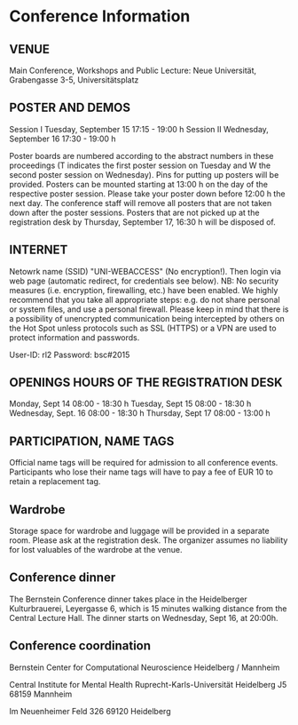 Conference Information
======================

VENUE
-----
Main Conference, Workshops and Public Lecture:
Neue Universität, Grabengasse 3-5, Universitätsplatz

POSTER AND DEMOS
----------------
Session I Tuesday, September 15		17:15 - 19:00 h
Session II Wednesday, September 16	17:30 - 19:00 h

Poster boards are numbered according to the abstract numbers in these proceedings (T indicates the first poster session on Tuesday and W the second poster session on Wednesday). Pins for putting up posters will be provided. Posters can be mounted starting at 13:00 h on the day of the respective poster session. Please take your poster down before 12:00 h the next day. The conference staff will remove all posters that are not taken down after the poster sessions. Posters that are not picked up at the registration desk by Thursday, September 17, 16:30 h will be disposed of.

INTERNET
--------
Netowrk name (SSID) "UNI-WEBACCESS" (No encryption!). Then login via web page (automatic redirect, for credentials see below). 
NB: No security measures (i.e. encryption, firewalling, etc.) have been enabled. We highly recommend that you take all appropriate steps: e.g. do not share personal or system files, and use a personal firewall. Please keep in mind that there is a possibility of unencrypted communication being intercepted by others on the Hot Spot unless protocols such as SSL (HTTPS) or a VPN are used to protect information and passwords.

User-ID:  rl2
Password: bsc#2015


OPENINGS HOURS OF THE REGISTRATION DESK
---------------------------------------
Monday, Sept 14     08:00 - 18:30 h
Tuesday, Sept 15    08:00 - 18:30 h
Wednesday, Sept. 16 08:00 - 18:30 h
Thursday, Sept 17   08:00 - 13:00 h

PARTICIPATION, NAME TAGS
------------------------
Official name tags will be required for admission to all conference events. Participants who lose their name tags will have to pay a fee of EUR 10 to retain a replacement tag.

Wardrobe
--------
Storage space for wardrobe and luggage will be provided in a separate room. Please ask at the registration desk. The organizer assumes no liability for lost valuables of the wardrobe at the venue.

Conference dinner
-----------------
The Bernstein Conference dinner takes place in the Heidelberger Kulturbrauerei, Leyergasse 6, which is 15 minutes walking distance from the Central Lecture Hall. The dinner starts on Wednesday, Sept 16, at 20:00h.

Conference coordination
-----------------------

Bernstein Center for Computational Neuroscience Heidelberg / Mannheim

Central Institute for Mental Health	Ruprecht-Karls-Universität Heidelberg
J5
68159 Mannheim

Im Neuenheimer Feld 326
69120 Heidelberg
